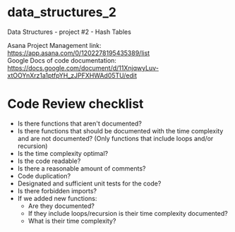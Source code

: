 # data_structures_2
Data Structures - project #2 - Hash Tables

Asana Project Management link: https://app.asana.com/0/1202278195435389/list <br>
Google Docs of code documentation: https://docs.google.com/document/d/11XnjqwyLuv-xtOOYnXrz1a1ptfpYH_zJPFXHWAd05TU/edit <br>



# Code Review checklist
* Is there functions that aren't documented?
* Is there functions that should be documented with the time complexity and are not documented? (Only functions that include loops and/or recursion)
* Is the time complexity optimal?
* Is the code readable?
* Is there a reasonable amount of comments?
* Code duplication?
* Designated and sufficient unit tests for the code?
* Is there forbidden imports?
* If we added new functions:
  * Are they documented? 
  * If they include loops/recursion is their time complexity documented?
  * What is their time complexity?
